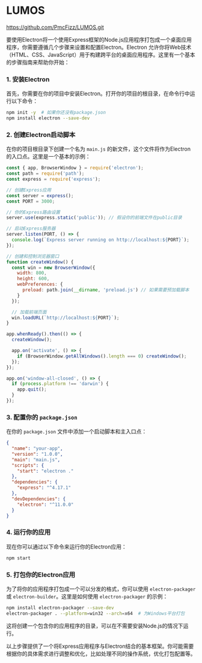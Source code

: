 # LUMOS

https://github.com/PmcFizz/LUMOS.git

要使用Electron将一个使用Express框架的Node.js应用程序打包成一个桌面应用程序，你需要遵循几个步骤来设置和配置Electron。Electron 允许你将Web技术（HTML、CSS、JavaScript）用于构建跨平台的桌面应用程序。这里有一个基本的步骤指南来帮助你开始：

### 1. 安装Electron

首先，你需要在你的项目中安装Electron。打开你的项目的根目录，在命令行中运行以下命令：

```bash
npm init -y  # 如果你还没有package.json
npm install electron --save-dev
```

### 2. 创建Electron启动脚本

在你的项目根目录下创建一个名为 `main.js` 的新文件，这个文件将作为Electron的入口点。这里是一个基本的示例：

```javascript
const { app, BrowserWindow } = require('electron');
const path = require('path');
const express = require('express');

// 创建Express应用
const server = express();
const PORT = 3000;

// 你的Express路由设置
server.use(express.static('public')); // 假设你的前端文件在public目录

// 启动Express服务器
server.listen(PORT, () => {
  console.log(`Express server running on http://localhost:${PORT}`);
});

// 创建和控制浏览器窗口
function createWindow() {
  const win = new BrowserWindow({
    width: 800,
    height: 600,
    webPreferences: {
      preload: path.join(__dirname, 'preload.js') // 如果需要预加载脚本
    }
  });

  // 加载前端页面
  win.loadURL(`http://localhost:${PORT}`);
}

app.whenReady().then(() => {
  createWindow();

  app.on('activate', () => {
    if (BrowserWindow.getAllWindows().length === 0) createWindow();
  });
});

app.on('window-all-closed', () => {
  if (process.platform !== 'darwin') {
    app.quit();
  }
});
```

### 3. 配置你的 `package.json`

在你的 `package.json` 文件中添加一个启动脚本和主入口点：

```json
{
  "name": "your-app",
  "version": "1.0.0",
  "main": "main.js",
  "scripts": {
    "start": "electron ."
  },
  "dependencies": {
    "express": "^4.17.1"
  },
  "devDependencies": {
    "electron": "^11.0.0"
  }
}
```

### 4. 运行你的应用

现在你可以通过以下命令来运行你的Electron应用：

```bash
npm start
```

### 5. 打包你的Electron应用

为了将你的应用程序打包成一个可以分发的格式，你可以使用 `electron-packager` 或 `electron-builder`。这里是如何使用 `electron-packager` 的示例：

```bash
npm install electron-packager --save-dev
electron-packager . --platform=win32 --arch=x64  # 为Windows平台打包
```

这将创建一个包含你的应用程序的目录，可以在不需要安装Node.js的情况下运行。

以上步骤提供了一个将Express应用程序与Electron结合的基本框架。你可能需要根据你的具体需求进行调整和优化，比如处理不同的操作系统，优化打包配置等。